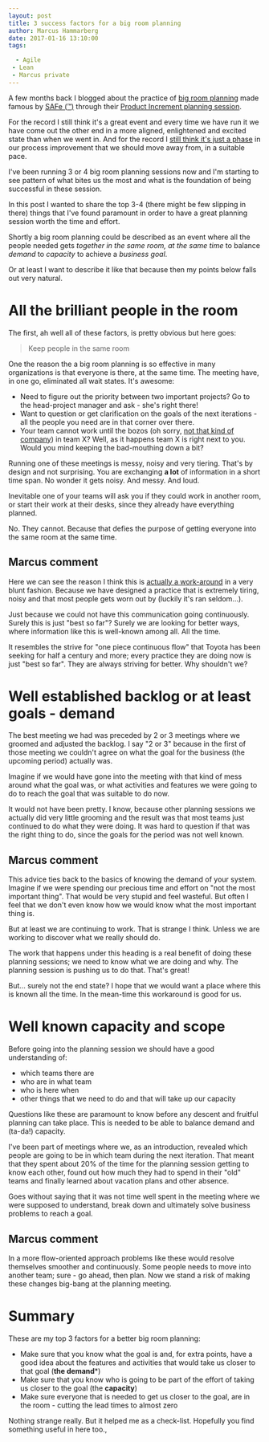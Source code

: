 ```yaml
---
layout: post
title: 3 success factors for a big room planning
author: Marcus Hammarberg
date: 2017-01-16 13:10:00
tags:

  - Agile
 - Lean
 - Marcus private
---
```


A few months back I blogged about the practice of [big room planning](http://www.marcusoft.net/2016/10/big-room-planning-a-failure-testatment-i-like.html) made famous by [SAFe (&#8482;)](http://www.scaledagileframework.com/) through their [Product Increment planning session](http://www.scaledagileframework.com/pi-planning/).

For the record I still think it's a great event and every time we have run it we have come out the other end in a more aligned, enlightened and excited state than when we went in. And for the record I [still think it's just a phase](http://www.marcusoft.net/2016/10/big-room-planning-a-failure-testatment-i-like.html) in our process improvement that we should move away from, in a suitable pace.

I've been running 3 or 4 big room planning sessions now and I'm starting to see pattern of what bites us the most and what is the foundation of being successful in these session.

In this post I wanted to share the top 3-4 (there might be few slipping in there) things that I've found paramount in order to have a great planning session worth the time and effort.

<!-- excerpt-end -->

Shortly a big room planning could be described as an event where all the people needed gets *together in the same room, at the same time* to balance *demand* to *capacity* to achieve a *business goal*.

Or at least I want to describe it like that because then my points below falls out very natural.

# All the brilliant people in the room
The first, ah well all of these factors, is pretty obvious but here goes:

>Keep people in the same room

One the reason the a big room planning is so effective in many organizations is that everyone is there, at the same time. The meeting have, in one go, eliminated all wait states. It's awesome:

* Need to figure out the priority between two important projects? Go to the head-project manager and ask - she's right there!
* Want to question or get clarification on the goals of the next iterations - all the people you need are in that corner over there.
* Your team cannot work until the bozos (oh sorry, [not that kind of company](http://www.marcusoft.net/2017/01/kindness.html)) in team X? Well, as it happens team X is right next to you. Would you mind keeping the bad-mouthing down a bit?

Running one of these meetings is messy, noisy and very tiering. That's by design and not surprising. You are exchanging **a lot** of information in a short time span. No wonder it gets noisy. And messy. And loud.

Inevitable one of your teams will ask you if they could work in another room, or start their work at their desks, since they already have everything planned.

No. They cannot. Because that defies the purpose of getting everyone into the same room at the same time.

## Marcus comment
Here we can see the reason I think this is [actually a work-around](http://www.marcusoft.net/2016/10/big-room-planning-a-failure-testatment-i-like.html) in a very blunt fashion. Because we have designed a practice that is extremely tiring, noisy and that most people gets worn out by (luckily it's ran seldom...).

Just because we could not have this communication going continuously. Surely this is just "best so far"? Surely we are looking for better ways, where information like this is well-known among all. All the time.

It resembles the strive for "one piece continuous flow" that Toyota has been seeking for half a century and more; every practice they are doing now is just "best so far". They are always striving for better. Why shouldn't we?

# Well established backlog or at least goals - demand
The best meeting we had was preceded by 2 or 3 meetings where we groomed and adjusted the backlog. I say "2 or 3" because in the first of those meeting we couldn't agree on what the goal for the business (the upcoming period) actually was.

Imagine if we would have gone into the meeting with that kind of mess around what the goal was, or what activities and features we were going to do to reach the goal that was suitable to do now.

It would not have been pretty. I know, because other planning sessions we actually did very little grooming and the result was that most teams just continued to do what they were doing. It was hard to question if that was the right thing to do, since the goals for the period was not well known.

## Marcus comment
This advice ties back to the basics of knowing the demand of your system. Imagine if we were spending our precious time and effort on "not the most important thing". That would be very stupid and feel wasteful. But often I feel that we don't even know how we would know what the most important thing is.

But at least we are continuing to work. That is strange I think. Unless we are working to discover what we really should do.

The work that happens under this heading is a real benefit of doing these planning sessions; we need to know what we are doing and why. The planning session is pushing us to do that. That's great!

But... surely not the end state? I hope that we would want a place where this is known all the time. In the mean-time this workaround is good for us.

# Well known capacity and scope
Before going into the planning session we should have a good understanding of:

* which teams there are
* who are in what team
* who is here when
* other things that we need to do and that will take up our capacity

Questions like these are paramount to know before any descent and fruitful planning can take place. This is needed to be able to balance demand and (ta-da!) capacity.

I've been part of meetings where we, as an introduction, revealed which people are going to be in which team during the next iteration. That meant that they spent about 20% of the time for the planning session getting to know each other, found out how much they had to spend in their "old" teams and finally learned about vacation plans and other absence.

Goes without saying that it was not time well spent in the meeting where we were supposed to understand, break down and ultimately solve business problems to reach a goal.

## Marcus comment
In a more flow-oriented approach problems like these would resolve themselves smoother and continuously. Some people needs to move into another team; sure - go ahead, then plan. Now we stand a risk of making these changes big-bang at the planning meeting.

# Summary
These are my top 3 factors for a better big room planning:

* Make sure that you know what the goal is and, for extra points, have a good idea about the features and activities that would take us closer to that goal (**the demand***)
* Make sure that you know who is going to be part of the effort of taking us closer to the goal (the **capacity**)
* Make sure everyone that is needed to get us closer to the goal, are in the room - cutting the lead times to almost zero

Nothing strange really. But it helped me as a check-list. Hopefully you find something useful in here too.,

